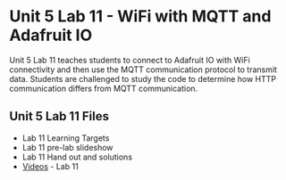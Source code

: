 # Unit 5 Lab 11 - WiFi with MQTT and Adafruit IO

Unit 5 Lab 11 teaches students to connect to Adafruit IO with WiFi connectivity and then use the 
MQTT communication protocol to transmit data. Students are challenged to study the code to determine 
how HTTP communication differs from MQTT communication.

## Unit 5 Lab 11 Files

* Lab 11 Learning Targets
* Lab 11 pre-lab slideshow
* Lab 11 Hand out and solutions
* [Videos](./Videos5L11.md) - Lab 11